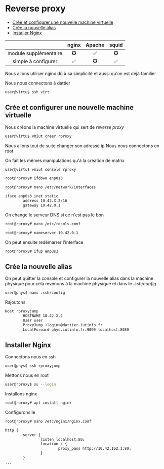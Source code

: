 # Reverse proxy
- [Crée et configurer une nouvelle machine virtuelle](#crée-et-configurer-une-nouvelle-machine-virtuelle)
- [Crée la nouvelle alias](#crée-la-nouvelle-alias)
- [Installer Nginx](#installer-nginx)


|                       |             nginx             |            Apache             |             squid             |
| :-------------------: | :---------------------------: | :---------------------------: | :---------------------------: |
| module supplémentaire | :negative_squared_cross_mark: |      :white_check_mark:       | :negative_squared_cross_mark: |
|  simple à configurer  |      :white_check_mark:       | :negative_squared_cross_mark: |      :white_check_mark:       |

Nous allons utiliser nginx dû à sa simplicité et aussi qu'on est déjà familier

Nous nous connectons à dattier

```sh
user@virtu$ ssh virt
```

## Crée et configurer une nouvelle machine virtuelle

Nous créons la machine virtuelle qui sert de _reverse proxy_

```sh
user@virtu$ vmiut creer rproxy
```

Nous allons tout de suite changer son adresse ip
Nous nous connectons en root

On fait les mêmes manipulations qu'à la création de matrix

```sh
user@virtu$ vmiut console rproxy
```
```sh
root@rproxy# ifdown enp0s3
```
```sh
root@rproxy# nano /etc/network/interfaces
```

```sh
iface enp0s3 inet static
        address 10.42.X.2/16
        gateway 10.42.0.1

```

On change le serveur DNS si ce n'est pas le bon

```sh
root@rproxy# nano /etc/resolv.conf
```
```sh
root@rproxy# nameserver 10.42.0.1
```

On peut ensuite redémarrer l'interface

```sh
root@rproxy# ifup enp0s3
```

## Crée la nouvelle alias

On peut quitter la console et configurer la nouvelle alias dans la machine physique pour cela revenons à la machine physique et  dans le _.ssh/config_

```sh
user@phys$ nano .ssh/config
```

Rajoutons 

```sh
Host rproxyjump
        HOSTNAME 10.42.X.2
        User user
        ProxyJump <login>@dattier.iutinfo.fr
        LocalForward phys.iutinfo.fr:9090 localhost:8080  
```

## Installer Nginx

Connectons nous en ssh 
```sh
user@phys$ ssh rproxyjump
```
Mettons nous en root 
```sh
user@rproxy$ su --login
```
Installons nginx
```sh
root@rproxy# apt install nginx
```
Configurons le 
```sh
root@rproxy# nano /etc/nginx/nginx.conf
```
```sh
http {
        server {
                listen localhost:80;
                location / {
                        proxy_pass http://10.42.162.1:80;
                }
        } 
...
```